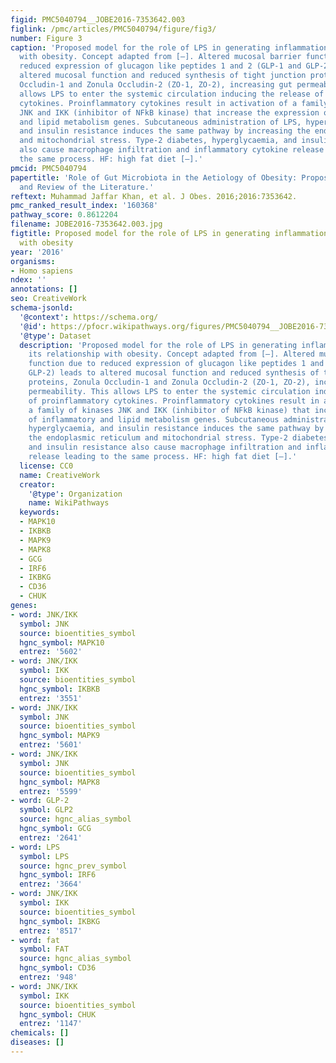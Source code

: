 ```yaml
---
figid: PMC5040794__JOBE2016-7353642.003
figlink: /pmc/articles/PMC5040794/figure/fig3/
number: Figure 3
caption: 'Proposed model for the role of LPS in generating inflammation and its relationship
  with obesity. Concept adapted from [–]. Altered mucosal barrier function due to
  reduced expression of glucagon like peptides 1 and 2 (GLP-1 and GLP-2) leads to
  altered mucosal function and reduced synthesis of tight junction proteins, Zonula
  Occludin-1 and Zonula Occludin-2 (ZO-1, ZO-2), increasing gut permeability. This
  allows LPS to enter the systemic circulation inducing the release of proinflammatory
  cytokines. Proinflammatory cytokines result in activation of a family of kinases
  JNK and IKK (inhibitor of NFkB kinase) that increase the expression of inflammatory
  and lipid metabolism genes. Subcutaneous administration of LPS, hyperglycaemia,
  and insulin resistance induces the same pathway by increasing the endoplasmic reticulum
  and mitochondrial stress. Type-2 diabetes, hyperglycaemia, and insulin resistance
  also cause macrophage infiltration and inflammatory cytokine release leading to
  the same process. HF: high fat diet [–].'
pmcid: PMC5040794
papertitle: 'Role of Gut Microbiota in the Aetiology of Obesity: Proposed Mechanisms
  and Review of the Literature.'
reftext: Muhammad Jaffar Khan, et al. J Obes. 2016;2016:7353642.
pmc_ranked_result_index: '160368'
pathway_score: 0.8612204
filename: JOBE2016-7353642.003.jpg
figtitle: Proposed model for the role of LPS in generating inflammation and its relationship
  with obesity
year: '2016'
organisms:
- Homo sapiens
ndex: ''
annotations: []
seo: CreativeWork
schema-jsonld:
  '@context': https://schema.org/
  '@id': https://pfocr.wikipathways.org/figures/PMC5040794__JOBE2016-7353642.003.html
  '@type': Dataset
  description: 'Proposed model for the role of LPS in generating inflammation and
    its relationship with obesity. Concept adapted from [–]. Altered mucosal barrier
    function due to reduced expression of glucagon like peptides 1 and 2 (GLP-1 and
    GLP-2) leads to altered mucosal function and reduced synthesis of tight junction
    proteins, Zonula Occludin-1 and Zonula Occludin-2 (ZO-1, ZO-2), increasing gut
    permeability. This allows LPS to enter the systemic circulation inducing the release
    of proinflammatory cytokines. Proinflammatory cytokines result in activation of
    a family of kinases JNK and IKK (inhibitor of NFkB kinase) that increase the expression
    of inflammatory and lipid metabolism genes. Subcutaneous administration of LPS,
    hyperglycaemia, and insulin resistance induces the same pathway by increasing
    the endoplasmic reticulum and mitochondrial stress. Type-2 diabetes, hyperglycaemia,
    and insulin resistance also cause macrophage infiltration and inflammatory cytokine
    release leading to the same process. HF: high fat diet [–].'
  license: CC0
  name: CreativeWork
  creator:
    '@type': Organization
    name: WikiPathways
  keywords:
  - MAPK10
  - IKBKB
  - MAPK9
  - MAPK8
  - GCG
  - IRF6
  - IKBKG
  - CD36
  - CHUK
genes:
- word: JNK/IKK
  symbol: JNK
  source: bioentities_symbol
  hgnc_symbol: MAPK10
  entrez: '5602'
- word: JNK/IKK
  symbol: IKK
  source: bioentities_symbol
  hgnc_symbol: IKBKB
  entrez: '3551'
- word: JNK/IKK
  symbol: JNK
  source: bioentities_symbol
  hgnc_symbol: MAPK9
  entrez: '5601'
- word: JNK/IKK
  symbol: JNK
  source: bioentities_symbol
  hgnc_symbol: MAPK8
  entrez: '5599'
- word: GLP-2
  symbol: GLP2
  source: hgnc_alias_symbol
  hgnc_symbol: GCG
  entrez: '2641'
- word: LPS
  symbol: LPS
  source: hgnc_prev_symbol
  hgnc_symbol: IRF6
  entrez: '3664'
- word: JNK/IKK
  symbol: IKK
  source: bioentities_symbol
  hgnc_symbol: IKBKG
  entrez: '8517'
- word: fat
  symbol: FAT
  source: hgnc_alias_symbol
  hgnc_symbol: CD36
  entrez: '948'
- word: JNK/IKK
  symbol: IKK
  source: bioentities_symbol
  hgnc_symbol: CHUK
  entrez: '1147'
chemicals: []
diseases: []
---
```

